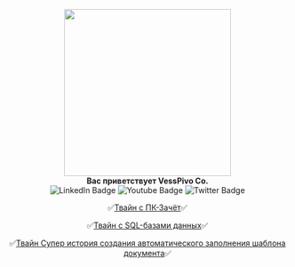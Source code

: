 <div id="header" align="center">
  <img src="https://ru.yougile.com/user-data/19700d40-2319-4599-b6cf-289150f94524/fotor-20250113134849.png?previews[]=-256-preview@256x256" width="300"/>
</div>
  <div id="header" align="center"><div><b>Вас приветствует VessPivo Co.</b></div></div>
<div id="header" align="center">
<div id="badges">
  <img src="https://img.shields.io/badge/Discord-darkblue?style=for-the-badge&logo=discord&logoColor=white" alt="LinkedIn Badge"/>
  <img src="https://img.shields.io/badge/Faceit-black?style=for-the-badge&logo=Faceit&logoColor=orange" alt="Youtube Badge"/>
  <img src="https://img.shields.io/badge/Steam-gray?style=for-the-badge&logo=Steam&logoColor=white" alt="Twitter Badge"/>
</div>

:white_check_mark:[Твайн с ПК-Зачёт](https://dellyyy.github.io/ArheticturaApparatnihSredstvv/PK_Zachet.html):white_check_mark:

:white_check_mark:[Твайн с SQL-базами данных](https://dellyyy.github.io/PredmetyLN/SQL_Twine.html):white_check_mark:

:white_check_mark:[Твайн Супер история создания автоматического заполнения шаблона документа](https://madbread67.github.io/PachasIK_algoritmisation/stud+zachet11.html):white_check_mark:

